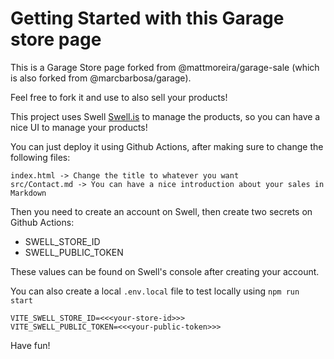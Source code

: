 # Getting Started with this Garage store page

This is a Garage Store page forked from @mattmoreira/garage-sale (which is also forked from @marcbarbosa/garage).

Feel free to fork it and use to also sell your products!

This project uses Swell [Swell.is](https://swell.is) to manage the products, so you can have a nice UI to manage your products!

You can just deploy it using Github Actions, after making sure to change the following files:

```
index.html -> Change the title to whatever you want
src/Contact.md -> You can have a nice introduction about your sales in Markdown

```

Then you need to create an account on Swell, then create two secrets on Github Actions:
* SWELL_STORE_ID
* SWELL_PUBLIC_TOKEN

These values can be found on Swell's console after creating your account.

You can also create a local `.env.local` file to test locally using `npm run start`


```
VITE_SWELL_STORE_ID=<<<your-store-id>>>
VITE_SWELL_PUBLIC_TOKEN=<<<your-public-token>>>

```

Have fun!